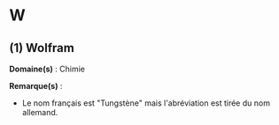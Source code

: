 # W

## (1) Wolfram

**Domaine(s)** : Chimie

**Remarque(s)** :

+ Le nom français est "Tungstène" mais l'abréviation est tirée du nom allemand.
